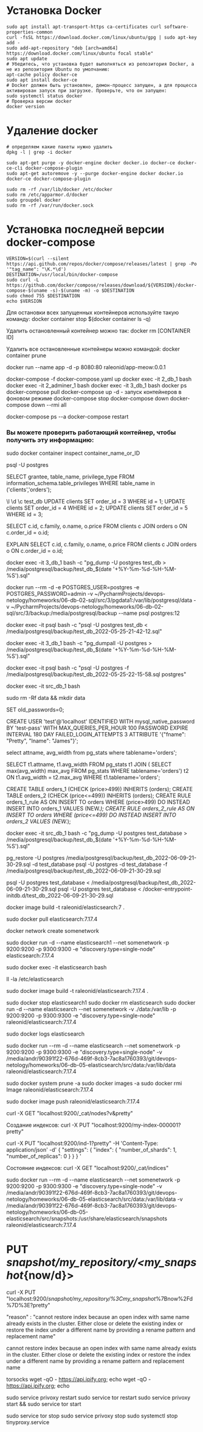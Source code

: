 # Установка Docker

```commandline
sudo apt install apt-transport-https ca-certificates curl software-properties-common
curl -fsSL https://download.docker.com/linux/ubuntu/gpg | sudo apt-key add -
sudo add-apt-repository "deb [arch=amd64] https://download.docker.com/linux/ubuntu focal stable"
sudo apt update
# Убедитесь, что установка будет выполняться из репозитория Docker, а не из репозитория Ubuntu по умолчанию:
apt-cache policy docker-ce
sudo apt install docker-ce
# Docker должен быть установлен, демон-процесс запущен, а для процесса активирован запуск при загрузке. Проверьте, что он запущен:
sudo systemctl status docker
# Проверка версии docker
docker version
```

# Удаление docker

```commandline
# определяем какие пакеты нужно удалить
dpkg -l | grep -i docker

sudo apt-get purge -y docker-engine docker docker.io docker-ce docker-ce-cli docker-compose-plugin
sudo apt-get autoremove -y --purge docker-engine docker docker.io docker-ce docker-compose-plugin

sudo rm -rf /var/lib/docker /etc/docker
sudo rm /etc/apparmor.d/docker
sudo groupdel docker
sudo rm -rf /var/run/docker.sock
```

# Установка последней версии docker-compose
```commandline
VERSION=$(curl --silent https://api.github.com/repos/docker/compose/releases/latest | grep -Po '"tag_name": "\K.*\d')
DESTINATION=/usr/local/bin/docker-compose
sudo curl -L https://github.com/docker/compose/releases/download/${VERSION}/docker-compose-$(uname -s)-$(uname -m) -o $DESTINATION
sudo chmod 755 $DESTINATION
echo $VERSION

```
Для остановки всех запущенных контейнеров используйте такую команду: 
docker container stop $(docker container ls -q)

Удалить остановленный контейнер можно так: 
docker rm [CONTAINER ID]

Удалить все остановленные контейнеры можно командой: 
docker container prune

docker run --name app -d -p 8080:80 raleonid/app-meow:0.0.1


docker-compose -f docker-compose.yaml up
docker exec -it 2_db_1 bash
docker exec -it 2_adminer_1 bash
docker exec -it 3_db_1 bash
docker ps
docker-compose pull
docker-compose up -d - запуск контейнеров в фоновом режиме
docker-compose stop
docker-compose down
docker-compose down --rmi all

docker-compose ps --a
docker-compose restart

### Вы можете проверить работающий контейнер, чтобы получить эту информацию:
sudo docker container inspect container_name_or_ID


psql -U postgres


SELECT grantee, table_name, privilege_type FROM information_schema.table_privileges WHERE table_name in ('clients','orders');

\l
\d
\c test_db
UPDATE clients SET order_id = 3 WHERE id = 1;
UPDATE clients SET order_id = 4 WHERE id = 2;
UPDATE clients SET order_id = 5 WHERE id = 3;

SELECT c.id, c.family, o.name, o.price FROM clients c
JOIN orders o
ON c.order_id = o.id;

EXPLAIN SELECT c.id, c.family, o.name, o.price FROM clients c
JOIN orders o
ON c.order_id = o.id;

docker exec -it 3_db_1 bash -c "pg_dump -U postgres test_db > /media/postgresql/backup/test_db_$(date '+%Y-%m-%d-%H-%M-%S').sql"

docker run --rm -d -e POSTGRES_USER=postgres -e POSTGRES_PASSWORD=admin -v ~/PycharmProjects/devops-netology/homeworks/06-db-02-sql/src/3/pgdata1:/var/lib/postgresql/data -v ~/PycharmProjects/devops-netology/homeworks/06-db-02-sql/src/3/backup:/media/postgresql/backup --name psql postgres:12

docker exec -it psql bash -c "psql -U postgres test_db < /media/postgresql/backup/test_db_2022-05-25-21-42-12.sql"

docker exec -it 3_db_1 bash -c "pg_dumpall -U postgres > /media/postgresql/backup/test_db_$(date '+%Y-%m-%d-%H-%M-%S').sql"

docker exec -it psql bash -c "psql -U postgres -f /media/postgresql/backup/test_db_2022-05-25-22-15-58.sql postgres"

docker exec -it src_db_1 bash

sudo rm -Rf data && mkdir data

SET old_passwords=0;

CREATE USER 'test'@'localhost' 
IDENTIFIED WITH mysql_native_password BY 'test-pass'
WITH MAX_QUERIES_PER_HOUR 100 
PASSWORD EXPIRE INTERVAL 180 DAY 
FAILED_LOGIN_ATTEMPTS 3
ATTRIBUTE '{"fname": "Pretty", "lname": "James"}';

select attname, avg_width from pg_stats where tablename='orders';

SELECT t1.attname, t1.avg_width 
FROM pg_stats t1
JOIN (
    SELECT max(avg_width) max_avg 
    FROM pg_stats 
    WHERE tablename='orders') t2
ON t1.avg_width = t2.max_avg 
WHERE t1.tablename='orders';

CREATE TABLE orders_1 (CHECK (price>499)) INHERITS (orders);
CREATE TABLE orders_2 (CHECK (price<=499)) INHERITS (orders);
CREATE RULE orders_1_rule AS ON INSERT TO orders WHERE (price>499) DO INSTEAD INSERT INTO orders_1 VALUES (NEW.*);
CREATE RULE orders_2_rule AS ON INSERT TO orders WHERE (price<=499) DO INSTEAD INSERT INTO orders_2 VALUES (NEW.*);

docker exec -it src_db_1 bash -c "pg_dump -U postgres test_database > /media/postgresql/backup/test_db_$(date '+%Y-%m-%d-%H-%M-%S').sql"

pg_restore -U postgres /media/postgresql/backup/test_db_2022-06-09-21-30-29.sql -d test_database
psql -U postgres -d test_database -f /media/postgresql/backup/test_db_2022-06-09-21-30-29.sql

psql -U postgres test_database < /media/postgresql/backup/test_db_2022-06-09-21-30-29.sql
psql -U postgres test_database < /docker-entrypoint-initdb.d/test_db_2022-06-09-21-30-29.sql


docker image build -t raleonid/elasticsearch:7 .

sudo docker pull elasticsearch:7.17.4

docker network create somenetwork

sudo docker run -d --name elasticsearch1 --net somenetwork -p 9200:9200 -p 9300:9300 -e "discovery.type=single-node" elasticsearch:7.17.4

sudo docker exec -it elasticsearch bash

ll -la /etc/elasticsearch

sudo docker image build -t raleonid/elasticsearch:7.17.4 .

sudo docker stop elasticsearch1
sudo docker rm elasticsearch
sudo docker run -d --name elasticsearch --net somenetwork -v ./data:/var/lib -p 9200:9200 -p 9300:9300 -e "discovery.type=single-node" raleonid/elasticsearch:7.17.4

sudo docker logs elasticsearch

sudo docker run --rm -d --name elasticsearch --net somenetwork -p 9200:9200 -p 9300:9300 -e "discovery.type=single-node" -v /media/andr/90391f22-676d-469f-8cb3-7ac8a1760393/git/devops-netology/homeworks/06-db-05-elasticsearch/src/data:/var/lib/data raleonid/elasticsearch:7.17.4

sudo docker system prune -a
sudo docker images -a
sudo docker rmi Image raleonid/elasticsearch:7.17.4

sudo docker image push raleonid/elasticsearch:7.17.4

curl -X GET "localhost:9200/_cat/nodes?v&pretty"

Создание индексов:
curl -X PUT "localhost:9200/my-index-000001?pretty"

curl -X PUT "localhost:9200/ind-1?pretty" -H 'Content-Type: application/json' -d'
{
  "settings": {
    "index": {
      "number_of_shards": 1,  
      "number_of_replicas": 0 
    }
  }
}
'

Состояние индексов:
curl -X GET "localhost:9200/_cat/indices"

sudo docker run --rm -d --name elasticsearch --net somenetwork -p 9200:9200 -p 9300:9300 -e "discovery.type=single-node" -v /media/andr/90391f22-676d-469f-8cb3-7ac8a1760393/git/devops-netology/homeworks/06-db-05-elasticsearch/src/data:/var/lib/data -v /media/andr/90391f22-676d-469f-8cb3-7ac8a1760393/git/devops-netology/homeworks/06-db-05-elasticsearch/src/snapshots:/usr/share/elasticsearch/snapshots raleonid/elasticsearch:7.17.4

# PUT _snapshot/my_repository/<my_snapshot_{now/d}>
curl -X PUT "localhost:9200/_snapshot/my_repository/%3Cmy_snapshot_%7Bnow%2Fd%7D%3E?pretty"

"reason" : "cannot restore index because an open index with same name already exists in the cluster. Either close or delete the existing index or restore the index under a different name by providing a rename pattern and replacement name"


cannot restore index because an open index with same name already exists in the cluster. Either close or delete the existing index or restore the index under a different name by providing a rename pattern and replacement name

torsocks wget -qO - https://api.ipify.org; echo
wget -qO - https://api.ipify.org; echo

sudo service privoxy restart
sudo service tor restart
sudo service privoxy start && sudo service tor start

sudo service tor stop
sudo service privoxy stop
sudo systemctl stop tinyproxy.service

